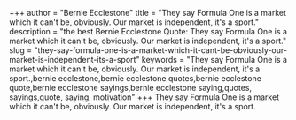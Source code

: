 +++
author = "Bernie Ecclestone"
title = "They say Formula One is a market which it can't be, obviously. Our market is independent, it's a sport."
description = "the best Bernie Ecclestone Quote: They say Formula One is a market which it can't be, obviously. Our market is independent, it's a sport."
slug = "they-say-formula-one-is-a-market-which-it-cant-be-obviously-our-market-is-independent-its-a-sport"
keywords = "They say Formula One is a market which it can't be, obviously. Our market is independent, it's a sport.,bernie ecclestone,bernie ecclestone quotes,bernie ecclestone quote,bernie ecclestone sayings,bernie ecclestone saying,quotes, sayings,quote, saying, motivation"
+++
They say Formula One is a market which it can't be, obviously. Our market is independent, it's a sport.
